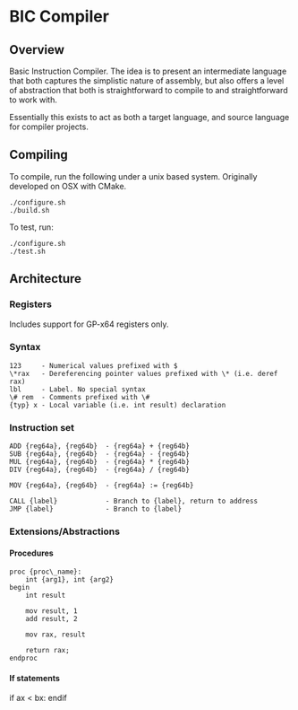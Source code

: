 # BIC Compiler

## Overview
Basic Instruction Compiler. The idea is to present an intermediate language that both captures the simplistic nature of assembly, but also offers a level of abstraction that both is straightforward to compile to and straightforward to work with.

Essentially this exists to act as both a target language, and source language for compiler projects.

## Compiling
To compile, run the following under a unix based system. Originally developed on OSX with CMake.
```
./configure.sh
./build.sh
```

To test, run: 
```
./configure.sh
./test.sh
```

## Architecture

### Registers
Includes support for GP-x64 registers only.

### Syntax
```
123		- Numerical values prefixed with $
\*rax	- Dereferencing pointer values prefixed with \* (i.e. deref rax)
lbl		- Label. No special syntax
\# rem	- Comments prefixed with \#
{typ} x - Local variable (i.e. int result) declaration
```

### Instruction set
```
ADD {reg64a}, {reg64b} 	- {reg64a} + {reg64b}
SUB {reg64a}, {reg64b} 	- {reg64a} - {reg64b}
MUL {reg64a}, {reg64b} 	- {reg64a} * {reg64b}
DIV {reg64a}, {reg64b} 	- {reg64a} / {reg64b}

MOV	{reg64a}, {reg64b}	- {reg64a} := {reg64b}

CALL {label}			- Branch to {label}, return to address
JMP {label}				- Branch to {label}
```

### Extensions/Abstractions

#### Procedures
```
proc {proc\_name}:
	int {arg1}, int {arg2}
begin
	int result

	mov result, 1
	add result, 2

	mov rax, result

	return rax;
endproc
```

#### If statements
if ax < bx:
endif

